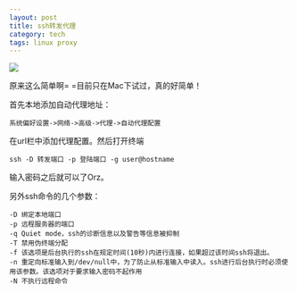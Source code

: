 ```yaml
---
layout: post
title: ssh转发代理
category: tech
tags: linux proxy
---
```


![](https://cdn.kelu.org/blog/tags/linux.jpg)

原来这么简单啊= =目前只在Mac下试过，真的好简单！

首先本地添加自动代理地址：

	系统偏好设置->网络->高级->代理->自动代理配置

在url栏中添加代理配置。然后打开终端

	ssh -D 转发端口 -p 登陆端口 -g user@hostname

输入密码之后就可以了Orz。



另外ssh命令的几个参数：

    -D 绑定本地端口
    -p 远程服务器的端口
    -q Quiet mode，ssh的诊断信息以及警告等信息被抑制
    -T 禁用伪终端分配
    -f 该选项是后台执行的ssh在规定时间(10秒)内进行连接，如果超过该时间ssh将退出。
    -n 重定向标准输入到/dev/null中，为了防止从标准输入中读入。ssh进行后台执行时必须使用该参数。该选项对于要求输入密码不起作用
    -N 不执行远程命令
